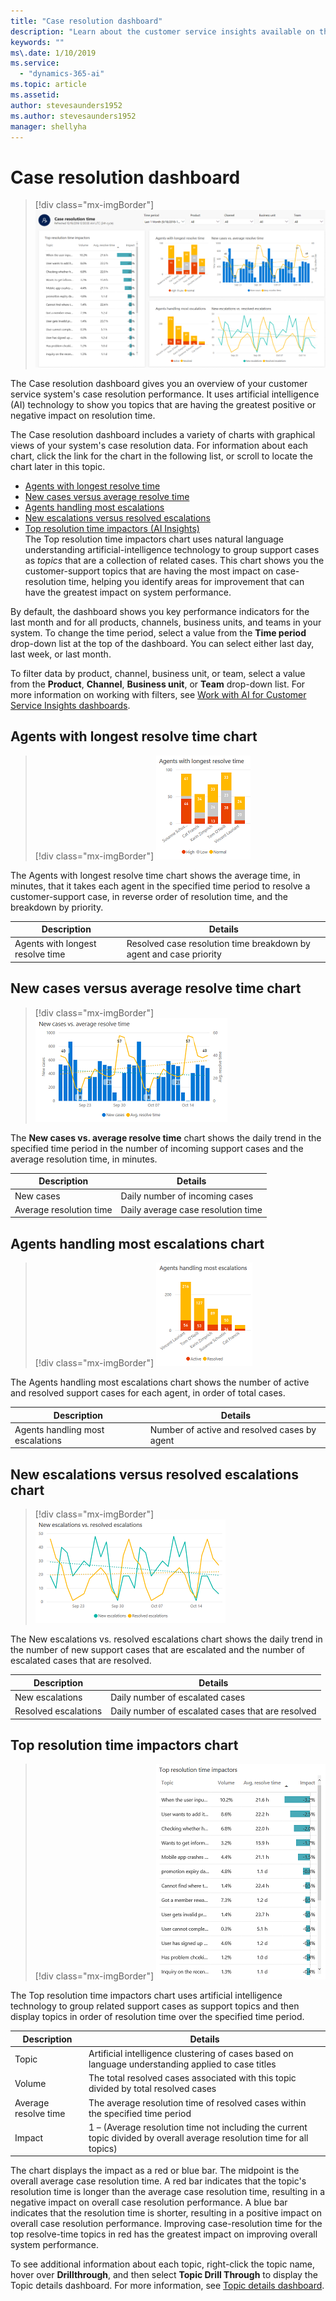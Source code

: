 ```yaml
---
title: "Case resolution dashboard​"
description: "Learn about the customer service insights available on the Case resolution dashboard."
keywords: ""
ms\.date: 1/10/2019
ms.service:
  - "dynamics-365-ai"
ms.topic: article
ms.assetid: 
author: stevesaunders1952
ms.author: stevesaunders1952
manager: shellyha
---
```


# Case resolution dashboard​

> [!div class="mx-imgBorder"]
> ![Case resolution dashboard](media/ai-csi-case-resolutions-dash.PNG)

The Case resolution dashboard gives you an overview of your customer service system's case resolution performance. It uses artificial intelligence (AI) technology to show you topics that are having the greatest positive or negative impact on resolution time.

The Case resolution dashboard includes a variety of charts with graphical views of your system's case resolution data. For information about each chart, click the link for the chart in the following list, or scroll to locate the chart later in this topic.

* [Agents with longest resolve time](#agents-with-longest-resolve-time-chart)
* [New cases versus average resolve time](#new-cases-versus-average-resolve-time-chart)
* [Agents handling most escalations](#agents-handling-most-escalations-chart)
* [New escalations versus resolved escalations](#new-escalations-versus-resolved-escalations-chart)
* [Top resolution time impactors (AI Insights)](#top-resolution-time-impactors-chart)</br>
  The Top resolution time impactors chart uses natural language understanding artificial-intelligence technology to group support cases as *topics* that are a collection of related cases. This chart shows you the customer-support topics that are having the most impact on case-resolution time, helping you identify areas for improvement that can have the greatest impact on system performance.

By default, the dashboard shows you key performance indicators for the last month and for all products, channels, business units, and teams in your system. To change the time period, select a value from the **Time period** drop-down list at the top of the dashboard. You can select either last day, last week, or last month.

To filter data by product, channel, business unit, or team, select a value from the **Product**, **Channel**, **Business unit**, or **Team** drop-down list. For more information on working with filters, see [Work with AI for Customer Service Insights dashboards](use-dashboard-sample-data.md).

## Agents with longest resolve time chart

> [!div class="mx-imgBorder"]
> ![Agents with longest resolve time chart](media/ai-csi-longest-resolve-time.PNG)

The Agents with longest resolve time chart shows the average time, in minutes, that it takes each agent in the specified time period to resolve a customer-support case, in reverse order of resolution time, and the breakdown by priority.

Description | Details
----------- | -------
Agents with longest resolve time | Resolved case resolution time breakdown by agent and case priority

## New cases versus average resolve time chart

> [!div class="mx-imgBorder"]
> ![Incoming cases versus average resolve time chart](media/ai-csi-incoming-vs-resolve-time.PNG)

The **New cases vs. average resolve time** chart shows the daily trend in the specified time period in the number of incoming support cases and the average resolution time, in minutes.

Description | Details
----------- | -------
New cases | Daily number of incoming cases
Average resolution time | Daily average case resolution time

## Agents handling most escalations chart

> [!div class="mx-imgBorder"]
> ![Agents handling most escalations chart](media/ai-csi-most-escalations.PNG)

The Agents handling most escalations chart shows the number of active and resolved support cases for each agent, in order of total cases.

Description | Details
----------- | -------
Agents handling most escalations | Number of active and resolved cases by agent

## New escalations versus resolved escalations chart

> [!div class="mx-imgBorder"]
> ![New escalations versus resolved escalations chart](media/ai-csi-new-resolved-escalations.PNG)

The New escalations vs. resolved escalations chart shows the daily trend in the number of new support cases that are escalated and the number of escalated cases that are resolved.

Description | Details
----------- | -------
New escalations | Daily number of escalated cases
Resolved escalations | Daily number of escalated cases that are resolved

## Top resolution time impactors chart

> [!div class="mx-imgBorder"]
> ![Top resolution time impactors](media/ai-csi-resolution-time-impactors.PNG)

The Top resolution time impactors chart uses artificial intelligence technology to group related support cases as support topics and then display topics in order of resolution time over the specified time period.

Description | Details
----------- | -------
Topic | Artificial intelligence clustering of cases based on language understanding applied to case titles
Volume | The total resolved cases associated with this topic divided by total resolved cases
Average resolve time | The average resolution time of resolved cases within the specified time period
Impact | 1 – (Average resolution time not including the current topic divided by overall average resolution time for all topics)

The chart displays the impact as a red or blue bar. The midpoint is the overall average case resolution time. A red bar indicates that the topic's resolution time is longer than the average case resolution time, resulting in a negative impact on overall case resolution performance. A blue bar indicates that the resolution time is shorter, resulting in a positive impact on overall case resolution performance. Improving case-resolution time for the top resolve-time topics in red has the greatest impact on improving overall system performance.

To see additional information about each topic, right-click the topic name, hover over **Drillthrough**, and then select **Topic Drill Through** to display the Topic details dashboard. For more information, see [Topic details dashboard](dashboard-topic-details.md).
